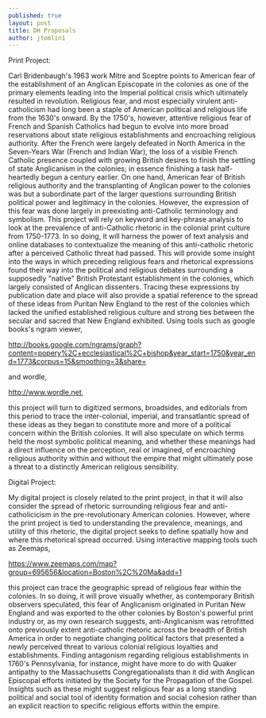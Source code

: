 ```yaml
---
published: true
layout: post
title: DH Proposals
author: jtomlin1
---
```



Print Project:

Carl Bridenbaugh's 1963 work Mitre and Sceptre points to American fear of the establishment of an Anglican Episcopate in the colonies as one of the primary elements leading into the Imperial political crisis which ultimately resulted in revolution. Religious fear, and most especially virulent anti-catholicism had long been a staple of American political and religious life from the 1630's onward. By the 1750's, however, attentive religious fear of French and Spanish Catholics had begun to evolve into more broad reservations about state religious establishments and encroaching religious authority. After the French were largely defeated in North America in the Seven-Years War (French and Indian War), the loss of a visible French Catholic presence coupled with growing British desires to finish the settling of state Anglicanism in the colonies; in essence finishing a task half-heartedly begun a century earlier. On one hand, American fear of British religious authority and the transplanting of Anglican power to the colonies was but a subordinate part of the larger questions surrounding British political power and legitimacy in the colonies. However, the expression of this fear was done largely in preexisting anti-Catholic terminology and symbolism. This project will rely on keyword and key-phrase analysis to look at the prevalence of anti-Catholic rhetoric in the colonial print culture from 1750-1773. In so doing, it will harness the power of text analysis and online databases to contextualize the meaning of this anti-catholic rhetoric after a perceived Catholic threat had passed. This will provide some insight into the ways in which preceding religious fears and rhetorical expressions found their way into the political and religious debates surrounding a supposedly "native" British Protestant establishment in the colonies, which largely consisted of Anglican dissenters. Tracing these expressions by publication date and place will also provide a spatial reference to the spread of these ideas from Puritan New England to the rest of the colonies which lacked the unified established religious culture and strong ties between the secular and sacred that New England exhibited. Using tools such as google books's ngram viewer,

http://books.google.com/ngrams/graph?content=popery%2C+ecclesiastical%2C+bishop&year_start=1750&year_end=1773&corpus=15&smoothing=3&share=

and wordle,

http://www.wordle.net,

this project will turn to digitized sermons, broadsides, and editorials from this period to trace the inter-colonial, imperial, and transatlantic spread of these ideas as they began to constitute more and more of a political concern within the British colonies. It will also speculate on which terms held the most symbolic political meaning, and whether these meanings had a direct influence on the perception, real or imagined, of encroaching religious authority within and without the empire that might ultimately pose a threat to a distinctly American religious sensibility. 


Digital Project: 

My digital project is closely related to the print project, in that it will also consider the spread of rhetoric surrounding religious fear and anti-catholicicism in the pre-revolutionary American colonies. However, where the print project is tied to understanding the prevalence, meanings, and utility of this rhetoric, the digital project seeks to define spatially how and where this rhetorical spread occurred. 
Using interactive mapping tools such as Zeemaps, 

https://www.zeemaps.com/map?group=695656&location=Boston%2C%20Ma&add=1

this project can trace the geographic spread of religious fear within the colonies. In so doing, it will prove visually whether, as contemporary British observers speculated, this fear of Anglicanism originated in Puritan New England and was exported to the other colonies by Boston's powerful print industry or, as my own research suggests, anti-Anglicanism was retrofitted onto previously extent anti-catholic rhetoric across the breadth of British America in order to negotiate changing political factors that presented a newly perceived threat to various colonial religious loyalties and establishments. Finding antagonism regarding religious establishments in 1760's Pennsylvania, for instance, might have more to do with Quaker antipathy to the Massachusetts Congregationalists than it did with Anglican Episcopal efforts initiated by the Society for the Propagation of the Gospel. Insights such as these might suggest religious fear as a long standing political and social tool of identity formation and social cohesion rather than an explicit reaction to specific religious efforts within the empire. 